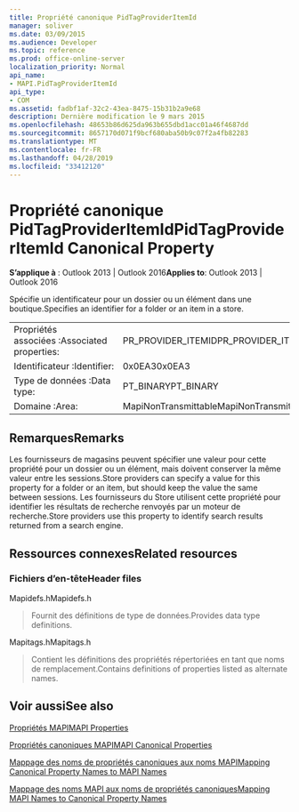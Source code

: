 ```yaml
---
title: Propriété canonique PidTagProviderItemId
manager: soliver
ms.date: 03/09/2015
ms.audience: Developer
ms.topic: reference
ms.prod: office-online-server
localization_priority: Normal
api_name:
- MAPI.PidTagProviderItemId
api_type:
- COM
ms.assetid: fadbf1af-32c2-43ea-8475-15b31b2a9e68
description: Dernière modification le 9 mars 2015
ms.openlocfilehash: 48653b86d625da963b655dbd1acc01a46f4687dd
ms.sourcegitcommit: 8657170d071f9bcf680aba50b9c07f2a4fb82283
ms.translationtype: MT
ms.contentlocale: fr-FR
ms.lasthandoff: 04/28/2019
ms.locfileid: "33412120"
---
```

# <a name="pidtagprovideritemid-canonical-property"></a><span data-ttu-id="c61b6-103">Propriété canonique PidTagProviderItemId</span><span class="sxs-lookup"><span data-stu-id="c61b6-103">PidTagProviderItemId Canonical Property</span></span>

  
  
<span data-ttu-id="c61b6-104">**S’applique à** : Outlook 2013 | Outlook 2016</span><span class="sxs-lookup"><span data-stu-id="c61b6-104">**Applies to**: Outlook 2013 | Outlook 2016</span></span> 
  
<span data-ttu-id="c61b6-105">Spécifie un identificateur pour un dossier ou un élément dans une boutique.</span><span class="sxs-lookup"><span data-stu-id="c61b6-105">Specifies an identifier for a folder or an item in a store.</span></span>
  
|||
|:-----|:-----|
|<span data-ttu-id="c61b6-106">Propriétés associées :</span><span class="sxs-lookup"><span data-stu-id="c61b6-106">Associated properties:</span></span>  <br/> |<span data-ttu-id="c61b6-107">PR_PROVIDER_ITEMID</span><span class="sxs-lookup"><span data-stu-id="c61b6-107">PR_PROVIDER_ITEMID</span></span>  <br/> |
|<span data-ttu-id="c61b6-108">Identificateur :</span><span class="sxs-lookup"><span data-stu-id="c61b6-108">Identifier:</span></span>  <br/> |<span data-ttu-id="c61b6-109">0x0EA3</span><span class="sxs-lookup"><span data-stu-id="c61b6-109">0x0EA3</span></span>  <br/> |
|<span data-ttu-id="c61b6-110">Type de données :</span><span class="sxs-lookup"><span data-stu-id="c61b6-110">Data type:</span></span>  <br/> |<span data-ttu-id="c61b6-111">PT_BINARY</span><span class="sxs-lookup"><span data-stu-id="c61b6-111">PT_BINARY</span></span>  <br/> |
|<span data-ttu-id="c61b6-112">Domaine :</span><span class="sxs-lookup"><span data-stu-id="c61b6-112">Area:</span></span>  <br/> |<span data-ttu-id="c61b6-113">MapiNonTransmittable</span><span class="sxs-lookup"><span data-stu-id="c61b6-113">MapiNonTransmittable</span></span>  <br/> |
   
## <a name="remarks"></a><span data-ttu-id="c61b6-114">Remarques</span><span class="sxs-lookup"><span data-stu-id="c61b6-114">Remarks</span></span>

<span data-ttu-id="c61b6-115">Les fournisseurs de magasins peuvent spécifier une valeur pour cette propriété pour un dossier ou un élément, mais doivent conserver la même valeur entre les sessions.</span><span class="sxs-lookup"><span data-stu-id="c61b6-115">Store providers can specify a value for this property for a folder or an item, but should keep the value the same between sessions.</span></span> <span data-ttu-id="c61b6-116">Les fournisseurs du Store utilisent cette propriété pour identifier les résultats de recherche renvoyés par un moteur de recherche.</span><span class="sxs-lookup"><span data-stu-id="c61b6-116">Store providers use this property to identify search results returned from a search engine.</span></span>
  
## <a name="related-resources"></a><span data-ttu-id="c61b6-117">Ressources connexes</span><span class="sxs-lookup"><span data-stu-id="c61b6-117">Related resources</span></span>

### <a name="header-files"></a><span data-ttu-id="c61b6-118">Fichiers d’en-tête</span><span class="sxs-lookup"><span data-stu-id="c61b6-118">Header files</span></span>

<span data-ttu-id="c61b6-119">Mapidefs.h</span><span class="sxs-lookup"><span data-stu-id="c61b6-119">Mapidefs.h</span></span>
  
> <span data-ttu-id="c61b6-120">Fournit des définitions de type de données.</span><span class="sxs-lookup"><span data-stu-id="c61b6-120">Provides data type definitions.</span></span>
    
<span data-ttu-id="c61b6-121">Mapitags.h</span><span class="sxs-lookup"><span data-stu-id="c61b6-121">Mapitags.h</span></span>
  
> <span data-ttu-id="c61b6-122">Contient les définitions des propriétés répertoriées en tant que noms de remplacement.</span><span class="sxs-lookup"><span data-stu-id="c61b6-122">Contains definitions of properties listed as alternate names.</span></span>
    
## <a name="see-also"></a><span data-ttu-id="c61b6-123">Voir aussi</span><span class="sxs-lookup"><span data-stu-id="c61b6-123">See also</span></span>



[<span data-ttu-id="c61b6-124">Propriétés MAPI</span><span class="sxs-lookup"><span data-stu-id="c61b6-124">MAPI Properties</span></span>](mapi-properties.md)
  
[<span data-ttu-id="c61b6-125">Propriétés canoniques MAPI</span><span class="sxs-lookup"><span data-stu-id="c61b6-125">MAPI Canonical Properties</span></span>](mapi-canonical-properties.md)
  
[<span data-ttu-id="c61b6-126">Mappage des noms de propriétés canoniques aux noms MAPI</span><span class="sxs-lookup"><span data-stu-id="c61b6-126">Mapping Canonical Property Names to MAPI Names</span></span>](mapping-canonical-property-names-to-mapi-names.md)
  
[<span data-ttu-id="c61b6-127">Mappage des noms MAPI aux noms de propriétés canoniques</span><span class="sxs-lookup"><span data-stu-id="c61b6-127">Mapping MAPI Names to Canonical Property Names</span></span>](mapping-mapi-names-to-canonical-property-names.md)

